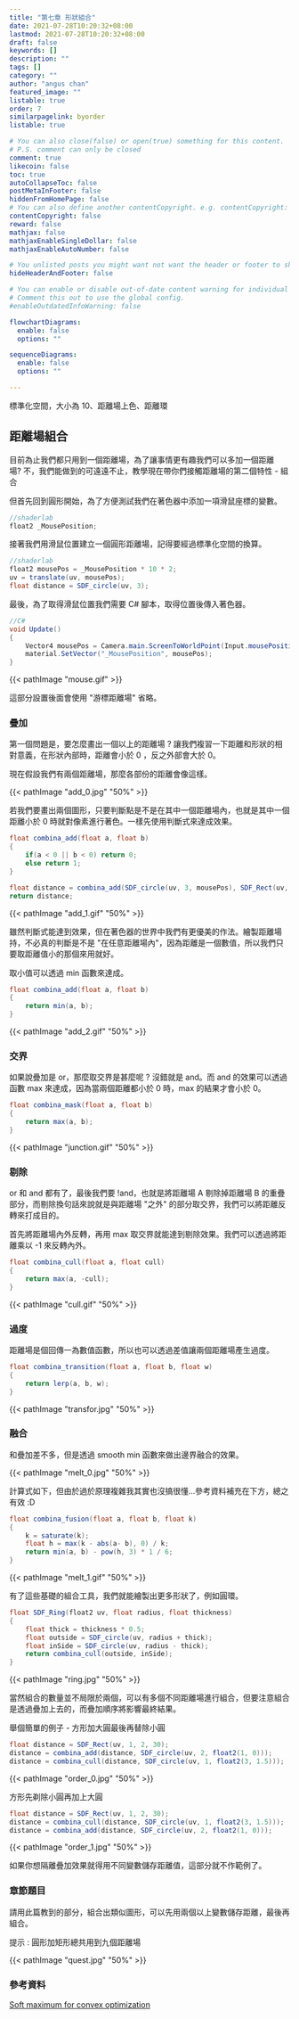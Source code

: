 ```yaml
---
title: "第七章 形狀組合"
date: 2021-07-28T10:20:32+08:00
lastmod: 2021-07-28T10:20:32+08:00
draft: false
keywords: []
description: ""
tags: []
category: ""
author: "angus chan"
featured_image: ""
listable: true
order: 7
similarpagelink: byorder
listable: true

# You can also close(false) or open(true) something for this content.
# P.S. comment can only be closed
comment: true
likecoin: false
toc: true
autoCollapseToc: false
postMetaInFooter: false
hiddenFromHomePage: false
# You can also define another contentCopyright. e.g. contentCopyright: "This is another copyright."
contentCopyright: false
reward: false
mathjax: false
mathjaxEnableSingleDollar: false
mathjaxEnableAutoNumber: false

# You unlisted posts you might want not want the header or footer to show
hideHeaderAndFooter: false

# You can enable or disable out-of-date content warning for individual post.
# Comment this out to use the global config.
#enableOutdatedInfoWarning: false

flowchartDiagrams:
  enable: false
  options: ""

sequenceDiagrams: 
  enable: false
  options: ""

---
```


標準化空間，大小為 10、距離場上色、距離環

## 距離場組合

目前為止我們都只用到一個距離場，為了讓事情更有趣我們可以多加一個距離場? 不，我們能做到的可遠遠不止，教學現在帶你們接觸距離場的第二個特性 - 組合

但首先回到圓形開始，為了方便測試我們在著色器中添加一項滑鼠座標的變數。

```csharp
//shaderlab
float2 _MousePosition;
```

接著我們用滑鼠位置建立一個圓形距離場，記得要經過標準化空間的換算。

```csharp
//shaderlab
float2 mousePos = _MousePosition * 10 * 2;
uv = translate(uv, mousePos);
float distance = SDF_circle(uv, 3);
```

最後，為了取得滑鼠位置我們需要 C# 腳本，取得位置後傳入著色器。

```csharp
//C#
void Update()
{
    Vector4 mousePos = Camera.main.ScreenToWorldPoint(Input.mousePosition);
    material.SetVector("_MousePosition", mousePos);
}
```

{{< pathImage "mouse.gif" >}}

這部分設置後面會使用 "游標距離場" 省略。

### 疊加

第一個問題是，要怎麼畫出一個以上的距離場 ? 讓我們複習一下距離和形狀的相對意義，在形狀內部時，距離會小於 0 ，反之外部會大於 0。

現在假設我們有兩個距離場，那麼各部份的距離會像這樣。

{{< pathImage "add_0.jpg" "50%" >}}

若我們要畫出兩個圖形，只要判斷點是不是在其中一個距離場內，也就是其中一個距離小於 0 時就對像素進行著色。一樣先使用判斷式來達成效果。

```csharp
float combina_add(float a, float b)
{
    if(a < 0 || b < 0) return 0;
    else return 1;
}
```

```csharp
float distance = combina_add(SDF_circle(uv, 3, mousePos), SDF_Rect(uv, 2, 1 , 0));
return distance;
```

{{< pathImage "add_1.gif" "50%" >}}

雖然判斷式能達到效果，但在著色器的世界中我們有更優美的作法。繪製距離場持，不必真的判斷是不是 "在任意距離場內"，因為距離是一個數值，所以我們只要取距離值小的那個來用就好。

取小值可以透過 min 函數來達成。

```csharp
float combina_add(float a, float b)
{
    return min(a, b);
}
```

{{< pathImage "add_2.gif" "50%" >}}

### 交界

如果說疊加是 or，那麼取交界是甚麼呢 ? 沒錯就是 and。而 and 的效果可以透過函數 max 來達成，因為當兩個距離都小於 0 時，max 的結果才會小於 0。

```csharp
float combina_mask(float a, float b)
{
    return max(a, b);
}
```

{{< pathImage "junction.gif" "50%" >}}

### 剔除

or 和 and 都有了，最後我們要 !and，也就是將距離場 A 剔除掉距離場 B 的重疊部分，而剔除換句話來說就是與距離場 "之外" 的部分取交界，我們可以將距離反轉來打成目的。

首先將距離場內外反轉，再用 max 取交界就能達到剔除效果。我們可以透過將距離乘以 -1 來反轉內外。

```csharp
float combina_cull(float a, float cull)
{
    return max(a, -cull);
}
```

{{< pathImage "cull.gif" "50%" >}}

### 過度

距離場是個回傳一為數值函數，所以也可以透過差值讓兩個距離場產生過度。

```csharp
float combina_transition(float a, float b, float w)
{
    return lerp(a, b, w);
}
```

{{< pathImage "transfor.jpg" "50%" >}}

### 融合

和疊加差不多，但是透過 smooth min 函數來做出邊界融合的效果。

{{< pathImage "melt_0.jpg" "50%" >}}

計算式如下，但由於過於原理複雜我其實也沒搞很懂...參考資料補充在下方，總之有效 :D

```csharp
float combina_fusion(float a, float b, float k)
{
    k = saturate(k);
    float h = max(k - abs(a- b), 0) / k;
    return min(a, b) - pow(h, 3) * 1 / 6;
}
```

{{< pathImage "melt_1.gif" "50%" >}}

有了這些基礎的組合工具，我們就能繪製出更多形狀了，例如圓環。

```csharp
float SDF_Ring(float2 uv, float radius, float thickness)
{
    float thick = thickness * 0.5;
    float outside = SDF_circle(uv, radius + thick);
    float inSide = SDF_circle(uv, radius - thick);
    return combina_cull(outside, inSide);
}
```

{{< pathImage "ring.jpg" "50%" >}}

當然組合的數量並不局限於兩個，可以有多個不同距離場進行組合，但要注意組合是透過疊加上去的，而疊加順序將影響最終結果。

舉個簡單的例子 - 方形加大圓最後再替除小圓

```csharp
float distance = SDF_Rect(uv, 1, 2, 30);
distance = combina_add(distance, SDF_circle(uv, 2, float2(1, 0)));
distance = combina_cull(distance, SDF_circle(uv, 1, float2(3, 1.5)));
```

{{< pathImage "order_0.jpg" "50%" >}}

方形先剃除小圓再加上大圓

```csharp
float distance = SDF_Rect(uv, 1, 2, 30);
distance = combina_cull(distance, SDF_circle(uv, 1, float2(3, 1.5)));
distance = combina_add(distance, SDF_circle(uv, 2, float2(1, 0)));
```

{{< pathImage "order_1.jpg" "50%" >}}

如果你想隔離疊加效果就得用不同變數儲存距離值，這部分就不作範例了。

### 章節題目

請用此篇教到的部分，組合出類似圖形，可以先用兩個以上變數儲存距離，最後再組合。

提示 : 圓形加矩形總共用到九個距離場

{{< pathImage "quest.jpg" "50%" >}}

### 參考資料

[Soft maximum for convex optimization](http://www.johndcook.com/blog/2010/01/13/soft-maximum/)
